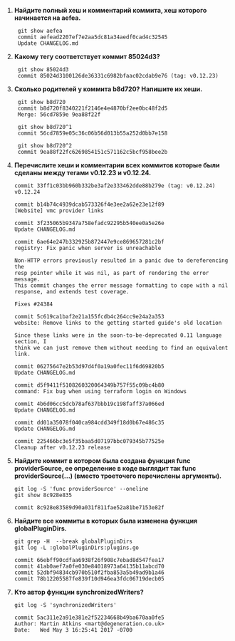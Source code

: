 
1. __Найдите полный хеш и комментарий коммита, хеш которого начинается на aefea.__

		git show aefea
		commit aefead2207ef7e2aa5dc81a34aedf0cad4c32545 
		Update CHANGELOG.md

2.  __Какому тегу соответствует коммит 85024d3?__

		 git show 85024d3
	 	 commit 85024d3100126de36331c6982bfaac02cdab9e76 (tag: v0.12.23)

3.  __Сколько родителей у коммита b8d720? Напишите их хеши.__

		 git show b8d720
	 	 commit b8d720f8340221f2146e4e4870bf2ee0bc48f2d5
	 	 Merge: 56cd7859e 9ea88f22f

		 git show b8d720^1
		 commit 56cd7859e05c36c06b56d013b55a252d0bb7e158

	 	 git show b8d720^2
		 commit 9ea88f22fc6269854151c571162c5bcf958bee2b

4.  __Перечислите хеши и комментарии всех коммитов которые были сделаны между тегами v0.12.23 и v0.12.24.__

		commit 33ff1c03bb960b332be3af2e333462dde88b279e (tag: v0.12.24)
		v0.12.24

		commit b14b74c4939dcab573326f4e3ee2a62e23e12f89
		[Website] vmc provider links

		commit 3f235065b9347a758efadc92295b540ee0a5e26e
		Update CHANGELOG.md

		commit 6ae64e247b332925b872447e9ce869657281c2bf
		registry: Fix panic when server is unreachable

		Non-HTTP errors previously resulted in a panic due to dereferencing the
		resp pointer while it was nil, as part of rendering the error message.
		This commit changes the error message formatting to cope with a nil
		response, and extends test coverage.

		Fixes #24384

		commit 5c619ca1baf2e21a155fcdb4c264cc9e24a2a353
		website: Remove links to the getting started guide's old location

		Since these links were in the soon-to-be-deprecated 0.11 language section, I
		think we can just remove them without needing to find an equivalent link.

		commit 06275647e2b53d97d4f0a19a0fec11f6d69820b5
		Update CHANGELOG.md

		commit d5f9411f5108260320064349b757f55c09bc4b80
		command: Fix bug when using terraform login on Windows

		commit 4b6d06cc5dcb78af637bbb19c198faff37a066ed
		Update CHANGELOG.md

		commit dd01a35078f040ca984cdd349f18d0b67e486c35
		Update CHANGELOG.md

		commit 225466bc3e5f35baa5d07197bbc079345b77525e
		Cleanup after v0.12.23 release


5.  __Найдите коммит в котором была создана функция func providerSource, ее определение в коде выглядит так func providerSource(...) 
  (вместо троеточего перечислены аргументы).__
	
		git log -S 'func providerSource' --oneline
		git show 8c928e835 

		commit 8c928e83589d90a031f811fae52a81be7153e82f


6.  __Найдите все коммиты в которых была изменена функция globalPluginDirs.__

		git grep -H  --break globalPluginDirs
		git log -L :globalPluginDirs:plugins.go

		commit 66ebff90cdfaa6938f26f908c7ebad8d547fea17
		commit 41ab0aef7a0fe030e84018973a64135b11abcd70
		commit 52dbf94834cb970b510f2fba853a5b49ad9b1a46
		commit 78b12205587fe839f10d946ea3fdc06719decb05

7.  __Кто автор функции synchronizedWriters?__

		git log -S 'synchronizedWriters'

		commit 5ac311e2a91e381e2f52234668b49ba670aa0fe5
		Author: Martin Atkins <mart@degeneration.co.uk>
		Date:   Wed May 3 16:25:41 2017 -0700
